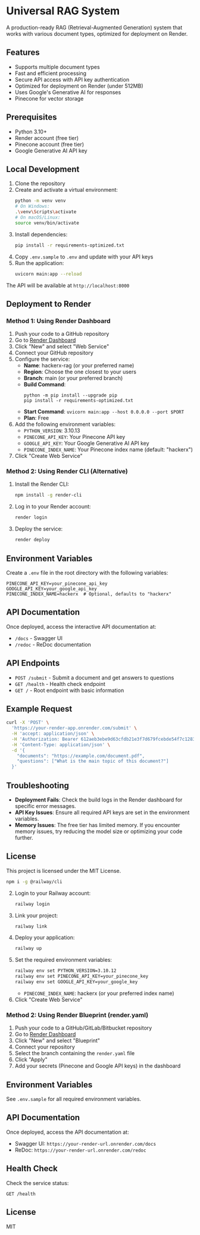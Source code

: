 # Universal RAG System

A production-ready RAG (Retrieval-Augmented Generation) system that works with various document types, optimized for deployment on Render.

## Features

- Supports multiple document types
- Fast and efficient processing
- Secure API access with API key authentication
- Optimized for deployment on Render (under 512MB)
- Uses Google's Generative AI for responses
- Pinecone for vector storage

## Prerequisites

- Python 3.10+
- Render account (free tier)
- Pinecone account (free tier)
- Google Generative AI API key

## Local Development

1. Clone the repository
2. Create and activate a virtual environment:
   ```bash
   python -m venv venv
   # On Windows:
   .\venv\Scripts\activate
   # On macOS/Linux:
   source venv/bin/activate
   ```
3. Install dependencies:
   ```bash
   pip install -r requirements-optimized.txt
   ```
4. Copy `.env.sample` to `.env` and update with your API keys
5. Run the application:
   ```bash
   uvicorn main:app --reload
   ```

The API will be available at `http://localhost:8000`

## Deployment to Render

### Method 1: Using Render Dashboard

1. Push your code to a GitHub repository
2. Go to [Render Dashboard](https://dashboard.render.com/)
3. Click "New" and select "Web Service"
4. Connect your GitHub repository
5. Configure the service:
   - **Name**: hackerx-rag (or your preferred name)
   - **Region**: Choose the one closest to your users
   - **Branch**: main (or your preferred branch)
   - **Build Command**:
     ```
     python -m pip install --upgrade pip
     pip install -r requirements-optimized.txt
     ```
   - **Start Command**: `uvicorn main:app --host 0.0.0.0 --port $PORT`
   - **Plan**: Free
6. Add the following environment variables:
   - `PYTHON_VERSION`: 3.10.13
   - `PINECONE_API_KEY`: Your Pinecone API key
   - `GOOGLE_API_KEY`: Your Google Generative AI API key
   - `PINECONE_INDEX_NAME`: Your Pinecone index name (default: "hackerx")
7. Click "Create Web Service"

### Method 2: Using Render CLI (Alternative)

1. Install the Render CLI:
   ```bash
   npm install -g render-cli
   ```
2. Log in to your Render account:
   ```bash
   render login
   ```
3. Deploy the service:
   ```bash
   render deploy
   ```

## Environment Variables

Create a `.env` file in the root directory with the following variables:

```
PINECONE_API_KEY=your_pinecone_api_key
GOOGLE_API_KEY=your_google_api_key
PINECONE_INDEX_NAME=hackerx  # Optional, defaults to "hackerx"
```

## API Documentation

Once deployed, access the interactive API documentation at:
- `/docs` - Swagger UI
- `/redoc` - ReDoc documentation

## API Endpoints

- `POST /submit` - Submit a document and get answers to questions
- `GET /health` - Health check endpoint
- `GET /` - Root endpoint with basic information

## Example Request

```bash
curl -X 'POST' \
  'https://your-render-app.onrender.com/submit' \
  -H 'accept: application/json' \
  -H 'Authorization: Bearer 612aeb3ebe9d63cfdb21e3f7d679fcebde54f7c1283c92b7937ea72c10c966af' \
  -H 'Content-Type: application/json' \
  -d '{
    "documents": "https://example.com/document.pdf",
    "questions": ["What is the main topic of this document?"]
  }'
```

## Troubleshooting

- **Deployment Fails**: Check the build logs in the Render dashboard for specific error messages.
- **API Key Issues**: Ensure all required API keys are set in the environment variables.
- **Memory Issues**: The free tier has limited memory. If you encounter memory issues, try reducing the model size or optimizing your code further.

## License

This project is licensed under the MIT License.
   ```bash
   npm i -g @railway/cli
   ```
2. Login to your Railway account:
   ```bash
   railway login
   ```
3. Link your project:
   ```bash
   railway link
   ```
4. Deploy your application:
   ```bash
   railway up
   ```
5. Set the required environment variables:
   ```bash
   railway env set PYTHON_VERSION=3.10.12
   railway env set PINECONE_API_KEY=your_pinecone_key
   railway env set GOOGLE_API_KEY=your_google_key
   ```
   - `PINECONE_INDEX_NAME`: hackerx (or your preferred index name)
7. Click "Create Web Service"

### Method 2: Using Render Blueprint (render.yaml)

1. Push your code to a GitHub/GitLab/Bitbucket repository
2. Go to [Render Dashboard](https://dashboard.render.com/)
3. Click "New" and select "Blueprint"
4. Connect your repository
5. Select the branch containing the `render.yaml` file
6. Click "Apply"
7. Add your secrets (Pinecone and Google API keys) in the dashboard

## Environment Variables

See `.env.sample` for all required environment variables.

## API Documentation

Once deployed, access the API documentation at:
- Swagger UI: `https://your-render-url.onrender.com/docs`
- ReDoc: `https://your-render-url.onrender.com/redoc`

## Health Check

Check the service status:
```
GET /health
```

## License

MIT
